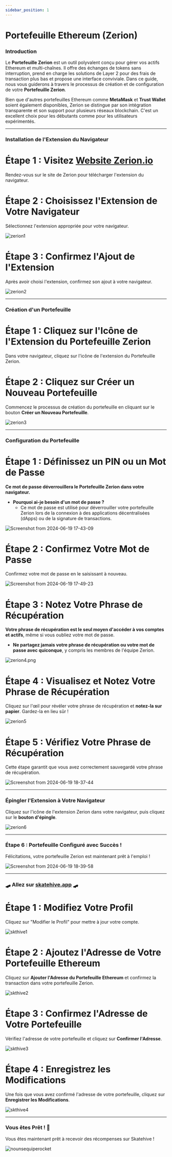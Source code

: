 ```yaml
---
sidebar_position: 1
---
```


# Portefeuille Ethereum (Zerion)

### Introduction
Le **Portefeuille Zerion** est un outil polyvalent conçu pour gérer vos actifs Ethereum et multi-chaînes. Il offre des échanges de tokens sans interruption, prend en charge les solutions de Layer 2 pour des frais de transaction plus bas et propose une interface conviviale. Dans ce guide, nous vous guiderons à travers le processus de création et de configuration de votre **Portefeuille Zerion**.

Bien que d'autres portefeuilles Ethereum comme **MetaMask** et **Trust Wallet** soient également disponibles, Zerion se distingue par son intégration transparente et son support pour plusieurs réseaux blockchain. C'est un excellent choix pour les débutants comme pour les utilisateurs expérimentés.

---

### Installation de l'Extension du Navigateur

# Étape 1 : Visitez <a href="https://zerion.io/download" class="button-link" target="_blank">**Website Zerion.io**</a>

Rendez-vous sur le site de Zerion pour télécharger l'extension du navigateur.

# Étape 2 : Choisissez l'Extension de Votre Navigateur
Sélectionnez l'extension appropriée pour votre navigateur.

![zerion1](https://hackmd.io/_uploads/BJEu_hgI0.png)

# Étape 3 : Confirmez l'Ajout de l'Extension
Après avoir choisi l'extension, confirmez son ajout à votre navigateur.

![zerion2](https://hackmd.io/_uploads/B1p1Jpg80.png)

---

### Création d'un Portefeuille

# Étape 1 : Cliquez sur l'Icône de l'Extension du Portefeuille Zerion
Dans votre navigateur, cliquez sur l'icône de l'extension du Portefeuille Zerion.

# Étape 2 : Cliquez sur **Créer un Nouveau Portefeuille**
Commencez le processus de création du portefeuille en cliquant sur le bouton **Créer un Nouveau Portefeuille**.

![zerion3](https://hackmd.io/_uploads/HJJ1bpgUR.png)

---

### Configuration du Portefeuille

# Étape 1 : Définissez un PIN ou un Mot de Passe
**Ce mot de passe déverrouillera le Portefeuille Zerion dans votre navigateur.**

- **Pourquoi ai-je besoin d'un mot de passe ?**
  - Ce mot de passe est utilisé pour déverrouiller votre portefeuille Zerion lors de la connexion à des applications décentralisées (dApps) ou de la signature de transactions.

![Screenshot from 2024-06-19 17-43-09](https://hackmd.io/_uploads/Hy8bQplUC.png)

# Étape 2 : Confirmez Votre Mot de Passe
Confirmez votre mot de passe en le saisissant à nouveau.

![Screenshot from 2024-06-19 17-49-23](https://hackmd.io/_uploads/Sk__Epx8R.png)

# Étape 3 : Notez Votre Phrase de Récupération
**Votre phrase de récupération est le seul moyen d'accéder à vos comptes et actifs**, même si vous oubliez votre mot de passe.

- **Ne partagez jamais votre phrase de récupération ou votre mot de passe avec quiconque**, y compris les membres de l'équipe Zerion.

![zerion4.png](https://hackmd.io/_uploads/rJc9U6gLC.png)

# Étape 4 : Visualisez et Notez Votre Phrase de Récupération
Cliquez sur l'œil pour révéler votre phrase de récupération et **notez-la sur papier**. Gardez-la en lieu sûr !

![zerion5](https://hackmd.io/_uploads/HJuvhalL0.png)

# Étape 5 : Vérifiez Votre Phrase de Récupération
Cette étape garantit que vous avez correctement sauvegardé votre phrase de récupération.

![Screenshot from 2024-06-19 18-37-44](https://hackmd.io/_uploads/SJHUXReUR.png)

---

### Épingler l'Extension à Votre Navigateur

Cliquez sur l'icône de l'extension Zerion dans votre navigateur, puis cliquez sur le **bouton d'épingle**.

![zerion6](https://hackmd.io/_uploads/HJ4F4ReUA.png)

---

### Étape 6 : Portefeuille Configuré avec Succès !
Félicitations, votre portefeuille Zerion est maintenant prêt à l'emploi !

![Screenshot from 2024-06-19 18-39-58](https://hackmd.io/_uploads/HyBoSAgIA.png)

---

### 🛹 Allez sur [skatehive.app](https://www.skatehive.app/) 🛹

# Étape 1 : Modifiez Votre Profil
Cliquez sur "Modifier le Profil" pour mettre à jour votre compte.

![skthive1](https://hackmd.io/_uploads/B1mnon_IR.png)

# Étape 2 : Ajoutez l'Adresse de Votre Portefeuille Ethereum
Cliquez sur **Ajouter l'Adresse du Portefeuille Ethereum** et confirmez la transaction dans votre portefeuille Zerion.

![skthive2](https://hackmd.io/_uploads/HyrJbkK8R.png)

# Étape 3 : Confirmez l'Adresse de Votre Portefeuille
Vérifiez l'adresse de votre portefeuille et cliquez sur **Confirmer l'Adresse**.

![skthive3](https://hackmd.io/_uploads/HkBLWJY8R.png)

# Étape 4 : Enregistrez les Modifications
Une fois que vous avez confirmé l'adresse de votre portefeuille, cliquez sur **Enregistrer les Modifications**.

![skthive4](https://hackmd.io/_uploads/rkH1Q1tIA.png)

---

### Vous êtes Prêt ! 🎉
Vous êtes maintenant prêt à recevoir des récompenses sur Skatehive !

![nounsequiperocket](https://hackmd.io/_uploads/B1kSOkGIC.gif)
